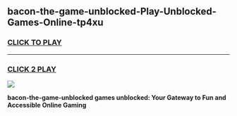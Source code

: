 
## bacon-the-game-unblocked-Play-Unblocked-Games-Online-tp4xu
<h3>
<a href="https://premium76.site?title=bacon-the-game-unblocked&ref=24A">CLICK TO PLAY</a></h3>
<hr>

<h3>
<a href="https://premium76.site?title=bacon-the-game-unblocked&ref=24A">CLICK 2 PLAY</a>
  
</h3>

<a href="https://premium76.site?title=bacon-the-game-unblocked&ref=24A"><img src="https://clearcache.store/games.png"></a>


**bacon-the-game-unblocked games unblocked: Your Gateway to Fun and Accessible Online Gaming**
